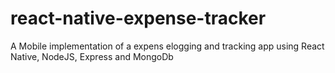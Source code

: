 # react-native-expense-tracker
A Mobile implementation of a expens elogging and tracking app using React Native, NodeJS, Express and MongoDb  
